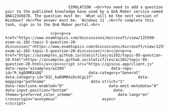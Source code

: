 <p class="card-text">
							
								SIMULATION -<br>You need to add a question pair to the published knowledge base used by a QnA Maker service named QNA12345678. The question must be: `What will be the next version of Windows?`<br>The answer must be: `Windows 11`.<br>To complete this task, sign in to the QnA Maker portal.<br>
							
						</p><p><a href="https://www.examtopics.com/discussions/microsoft/view/125599-exam-ai-102-topic-5-question-20-discussion/">https://www.examtopics.com/discussions/microsoft/view/125599-exam-ai-102-topic-5-question-20-discussion/</a></p><p><a href="https://azsamples.github.io/staticfiles/ai102/topic-05-question-20.html">https://azsamples.github.io/staticfiles/ai102/topic-05-question-20.html</a></p><script src="https://giscus.app/client.js"                    data-repo="azsamples/az204"                    data-repo-id="R_kgDOMRXzDQ"                    data-category="General"                    data-category-id="DIC_kwDOMRXzDc4Cgi27"                    data-mapping="pathname"                    data-strict="1"                    data-reactions-enabled="0"                    data-emit-metadata="0"                    data-input-position="bottom"                    data-theme="preferred_color_scheme"                    data-lang="en"                    crossorigin="anonymous"                    async>                    </script>